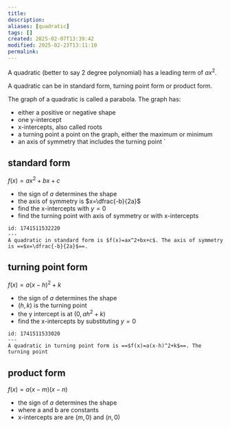 ```yaml
---
title: 
description: 
aliases: [quadratic]
tags: []
created: 2025-02-07T13:39:42
modified: 2025-02-23T13:11:10
permalink:
---
```


A quadratic (better to say 2 degree polynomial) has a leading term of $ax^2$.

A quadratic can be in standard form, turning point form or product form.


The graph of a quadratic is called a parabola. The graph has:
- either a positive or negative shape
- one y-intercept
- x-intercepts, also called roots
- a turning point  a point on the graph, either the maximum or minimum
- an axis of symmetry that includes the turning point
`

## standard form

$f(x)=ax^2+bx+c$
- the sign of $a$ determines the shape
- the axis of symmetry is $x=\dfrac{-b}{2a}$
- find the x-intercepts with $y=0$
- find the turning point with axis of symmetry or with x-intercepts

```anki
id: 1741511532220
---
A quadratic in standard form is $f(x)=ax^2+bx+c$. The axis of symmetry is ==$x=\dfrac{-b}{2a}$==.
```

## turning point form

$f(x)=a(x-h)^2+k$
- the sign of $a$ determines the shape
- $(h,k)$ is the turning point
- the y intercept is at  $(0,ah^2+k)$
- find the x-intercepts by substituting $y=0$

```anki
id: 1741511533020
---
A quadratic in turning point form is ==$f(x)=a(x-h)^2+k$==. The turning point
```

## product form

$f(x)=a(x−m)(x-n)$
- the sign of $a$ determines the shape
- where a and b are constants
- x-intercepts are are $(m,0)$ and $(n,0)$
